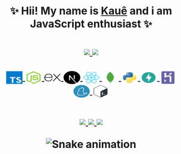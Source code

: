 <h1 align='center'>
  ✨ Hii! My name is <a href='https://github.com/kauefraga'>Kauê</a> and i am JavaScript enthusiast ✨
<h1>

<div align='center'>
  <a href='https://github.com/kauefraga'>
  <img
    height='180em'
    src='
    https://github-readme-stats.vercel.app/api?username=kauefraga&theme=tokyonight&count_private=true'
  />
  <img
    height='180em'
    src='https://github-readme-stats.vercel.app/api/top-langs/?username=kauefraga&theme=tokyonight&layout=compact&langs_count=8'
  />
</div>

<br />

<div align='center' style='display: inline_block'>
  <img align='center' alt='kaue-ts' height='35' width='45' src='https://raw.githubusercontent.com/devicons/devicon/master/icons/typescript/typescript-plain.svg' />
  <img align='center' alt='kaue-nodejs' height='35' width='45' src='https://raw.githubusercontent.com/devicons/devicon/master/icons/nodejs/nodejs-plain.svg' />
  <img align='center' alt='kaue-expressjs' height='35' width='45' src='https://raw.githubusercontent.com/devicons/devicon/master/icons/express/express-original.svg' />
  <img align='center' alt='kaue-nextjs' height='35' width='45' src='https://raw.githubusercontent.com/devicons/devicon/master/icons/nextjs/nextjs-original.svg' />
  <img align='center' alt='kaue-reactjs' height='35' width='45' src='https://raw.githubusercontent.com/devicons/devicon/master/icons/react/react-original.svg' />
  <img align='center' alt='kaue-mongodb' height='35' width='45' src='https://raw.githubusercontent.com/devicons/devicon/master/icons/mongodb/mongodb-plain.svg' />
  <img align='center' alt='kaue-python' height='35' width='45' src='https://raw.githubusercontent.com/devicons/devicon/master/icons/python/python-original.svg' />
  <img align='center' alt='kaue-fastapi' height='35' width='45' src='https://raw.githubusercontent.com/kauefraga/kauefraga/main/assets/fastapi-icon.svg' />
  <img align='center' alt='kaue-heroku' height='35' width='45' src='https://raw.githubusercontent.com/devicons/devicon/master/icons/heroku/heroku-plain.svg' />
  <img align='center' alt='kaue-yarn' height='35' width='45' src='https://raw.githubusercontent.com/devicons/devicon/master/icons/yarn/yarn-original.svg' />
  <img align='center' alt='kaue-bash' height='35' width='45' src='https://raw.githubusercontent.com/devicons/devicon/master/icons/bash/bash-plain.svg' />
</div>

###

<div align='center'>
  <a href='https://discord.gg/wDYcJMbzhp' target='_blank' rel='noopener norefferer'>
    <img src='https://img.shields.io/badge/Discord-7289DA?style=for-the-badge&logo=discord&logoColor=white' />
  </a>
  <a href='https://www.linkedin.com/in/kauefraga' target='_blank' rel='noopener norefferer'>
    <img src='https://img.shields.io/badge/LinkedIn-0077B5?style=for-the-badge&logo=linkedin&logoColor=white' />
  </a>
  <a href='mailto:kauefragarodrigues456@gmail.com' target='_blank' rel='noopener norefferer'>
    <img src='https://img.shields.io/badge/Gmail-333333?style=for-the-badge&logo=gmail&logoColor=blue' />
  </a>

  ![Snake animation](https://github.com/kauefraga/kauefraga/blob/output/github-contribution-grid-snake.svg)

</div>
